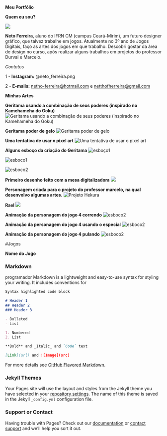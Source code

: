 **Meu Portfólio**

**Quem eu sou?**

![](perfil.jpeg) 

**Neto Ferreira**, aluno do IFRN CM (campus Ceará-Mirim), um futuro designer gráfico, que talvez trabalhe em jogos. Atualmente no 3º ano de Jogos Digitais, faço as artes dos jogos em que trabalho. Descobri gostar da área de design no curso, após realizar alguns trabalhos em projetos do professor Durval e Marcelo.   

*Contatos* 

1 - **Instagram:** @neto_ferreira.png

2 - **E-mails:** netho-ferreira@hotmail.com e netthofherreira@gmail.com

**Minhas Artes**

**Geritama usando a combinação de seus poderes (inspirado no Kamehameha do Goku)**
![Geritama usando a combinação de seus poderes (inspirado no Kamehameha do Goku)](geritama_kamehameha.jpeg)

**Geritama poder de gelo**
![Geritama poder de gelo](geritama_poder.jpeg)

**Uma tentativa de usar o pixel art**
![Uma tentativa de usar o pixel art](geritama_pixel.jpeg)

**Alguns esboço da criação do Geritama**
![esboço1](geritama_tela.jpeg)

![esboco1](esboco1.jpeg)

![esboco2](esboco2.jpeg)

**Primeiro desenho feito com a mesa digitalizadora**
![](rascunho.png)

**Personagem criada para o projeto do professor marcelo, na qual desenvolvo algumas artes.** 
![Projeto Hekura](hekura_projeto.jpg)

**Rael**
![](anjo.jpeg)

**Animação da personagem do jogo 4 correndo**
![esboco2](anjo_correndo.gif)

**Animação da personagem do jogo 4 usando o especial**
![esboco2](especial.gif)

**Animação da personagem do jogo 4 pulando**
![esboco2](pulo.gif)

#Jogos 

**Nome do Jogo**


### Markdown

programador 
Markdown is a lightweight and easy-to-use syntax for styling your writing. It includes conventions for

```markdown
Syntax highlighted code block

# Header 1
## Header 2
### Header 3

- Bulleted
- List

1. Numbered
2. List

**Bold** and _Italic_ and `Code` text

[Link](url) and ![Image](src)
```

For more details see [GitHub Flavored Markdown](https://guides.github.com/features/mastering-markdown/).

### Jekyll Themes

Your Pages site will use the layout and styles from the Jekyll theme you have selected in your [repository settings](https://github.com/NetoFerreira/NetoFerreira.github.io/settings). The name of this theme is saved in the Jekyll `_config.yml` configuration file.

### Support or Contact

Having trouble with Pages? Check out our [documentation](https://help.github.com/categories/github-pages-basics/) or [contact support](https://github.com/contact) and we’ll help you sort it out.

